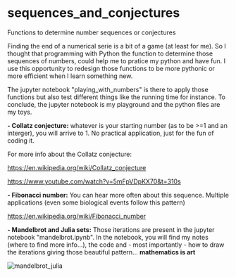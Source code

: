 # sequences_and_conjectures
Functions to determine number sequences or conjectures

Finding the end of a numerical serie is a bit of a game (at least for me). So I thought that programming with Python the function to determine those sequences of numbers, could help me to pratice my python and have fun. 
I use this opportunity to redesign those functions to be more pythonic or more efficient when I learn something new.

The jupyter notebook "playing_with_numbers" is there to apply those functions but also test different things like the running time for instance. 
To conclude, the jupyter notebook is my playground and the python files are my toys.

**- Collatz conjecture:**
whatever is your starting number (as to be >=1 and an interger), you will arrive to 1. No practical application, just for the fun of coding it.  

For more info about the Collatz conjecture:

https://en.wikipedia.org/wiki/Collatz_conjecture

https://www.youtube.com/watch?v=5mFpVDpKX70&t=310s

**- Fibonacci number:**
You can hear more often about this sequence. Multiple applications (even some biological events follow this pattern)

https://en.wikipedia.org/wiki/Fibonacci_number

**- Mandelbrot and Julia sets:**
Those iterations are present in the jupyter notebook "mandelbrot.ipynb". In the notebook, you will find my notes (where to find more info...), the code and - most importantly - how to draw the iterations giving those beautiful pattern... **mathematics is art**

![mandelbrot_julia](https://user-images.githubusercontent.com/30341704/58104256-c8045d80-7be4-11e9-969a-9dadce8fd2fa.png)

